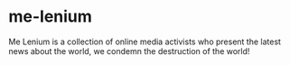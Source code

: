 # me-lenium
Me Lenium is a collection of online media activists who present the latest news about the world, we condemn the destruction of the world!
